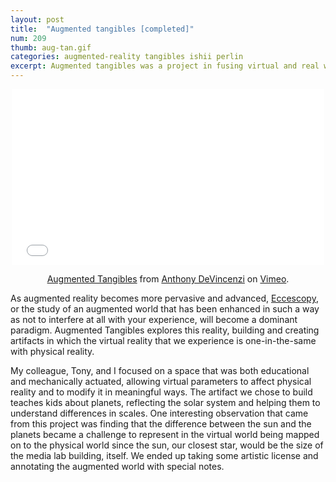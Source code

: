 ```yaml
---
layout: post
title:  "Augmented tangibles [completed]"
num: 209
thumb: aug-tan.gif
categories: augmented-reality tangibles ishii perlin
excerpt: Augmented tangibles was a project in fusing virtual and real world environments fluidly. Anthony DeVincenzi and I applied this idea toward <a href="http://blog.kenperlin.com/?p=4844">eccescopy</a> by using iPads as portals to the actuated world. <br /> <br />
---
```

<center>
<iframe src="//player.vimeo.com/video/23294453" width="500" height="281" frameborder="0" webkitallowfullscreen mozallowfullscreen allowfullscreen></iframe> <p><a href="http://vimeo.com/23294453">Augmented Tangibles</a> from <a href="http://vimeo.com/user230757">Anthony DeVincenzi</a> on <a href="https://vimeo.com">Vimeo</a>.</p>
</center>

As augmented reality becomes more pervasive and advanced, [Eccescopy](http://blog.kenperlin.com/?p=4844), or the study of an augmented world that has been enhanced in such a way as not to interfere at all with your experience, will become a dominant paradigm. Augmented Tangibles explores this reality, building and creating artifacts in which the virtual reality that we experience is one-in-the-same with physical reality. 

My colleague, Tony, and I focused on a space that was both educational and mechanically actuated, allowing virtual parameters to affect physical reality and to modify it in meaningful ways. The artifact we chose to build teaches kids about planets, reflecting the solar system and helping them to understand differences in scales. One interesting observation that came from this project was finding that the difference between the sun and the planets became a challenge to represent in the virtual world being mapped on to the physical world since the sun, our closest star, would be the size of the media lab building, itself. We ended up taking some artistic license and annotating the augmented world with special notes. 
